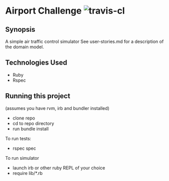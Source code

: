 Airport Challenge ![travis-cl](https://travis-ci.org/davidbebb/airport_challenge.svg?branch=master)
=======================

## Synopsis

A simple air traffic control simulator
See user-stories.md for a description of the domain model.

## Technologies Used

- Ruby
- Rspec

## Running this project

(assumes you have rvm, irb and bundler installed)

- clone repo
- cd to repo directory
- run bundle install

To run tests:
 - rspec spec

To run simulator
 - launch irb or other ruby REPL of your choice
 - require lib/\*.rb
